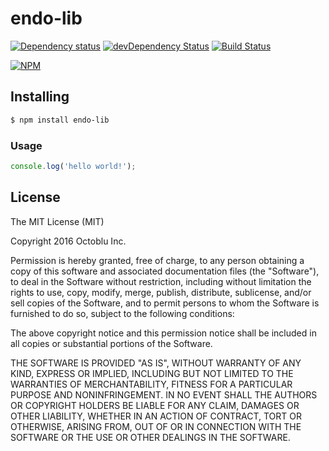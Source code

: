 # endo-lib

[![Dependency status](http://img.shields.io/david/octoblu/endo-lib.svg?style=flat)](https://david-dm.org/octoblu/endo-lib)
[![devDependency Status](http://img.shields.io/david/dev/octoblu/endo-lib.svg?style=flat)](https://david-dm.org/octoblu/endo-lib#info=devDependencies)
[![Build Status](http://img.shields.io/travis/octoblu/endo-lib.svg?style=flat&branch=master)](https://travis-ci.org/octoblu/endo-lib)

[![NPM](https://nodei.co/npm/endo-lib.svg?style=flat)](https://npmjs.org/package/endo-lib)

## Installing

```bash
$ npm install endo-lib
```

### Usage

```javascript
console.log('hello world!');
```

## License

The MIT License (MIT)

Copyright 2016 Octoblu Inc.

Permission is hereby granted, free of charge, to any person obtaining a copy
of this software and associated documentation files (the "Software"), to deal
in the Software without restriction, including without limitation the rights
to use, copy, modify, merge, publish, distribute, sublicense, and/or sell
copies of the Software, and to permit persons to whom the Software is
furnished to do so, subject to the following conditions:

The above copyright notice and this permission notice shall be included in
all copies or substantial portions of the Software.

THE SOFTWARE IS PROVIDED "AS IS", WITHOUT WARRANTY OF ANY KIND, EXPRESS OR
IMPLIED, INCLUDING BUT NOT LIMITED TO THE WARRANTIES OF MERCHANTABILITY,
FITNESS FOR A PARTICULAR PURPOSE AND NONINFRINGEMENT. IN NO EVENT SHALL THE
AUTHORS OR COPYRIGHT HOLDERS BE LIABLE FOR ANY CLAIM, DAMAGES OR OTHER
LIABILITY, WHETHER IN AN ACTION OF CONTRACT, TORT OR OTHERWISE, ARISING FROM,
OUT OF OR IN CONNECTION WITH THE SOFTWARE OR THE USE OR OTHER DEALINGS IN
THE SOFTWARE.
